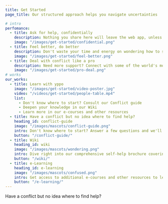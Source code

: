 ```yaml
---
title: Get Started
page_title: Our structured approach helps you navigate uncertainties

# intro
perfomance:
  - title: Ask for help, confidentially
    description: Nothing you share here will leave the web app, unless you explicitly give your consent.
    image: "/images/get-started/confidential.png"
  - title: Feel better, do better
    description: Don't waste your time and energy on wondering how to solve your issue. We've got your back!
    image: "/images/get-started/feel-better.png"
  - title: Deal with conflict like a pro
    description: Need more support? Connect with some of the world's most experienced professionals.
    image: "/images/get-started/pro-deal.png"
# works
our_works:
  - title: Learn with yppo
    image: "/images/get-started/video-poster.jpg"
    video: "/videos/get-started/people-table.mp4"
    list:
      - Don't know where to start? Consult our Conflict guide
      - Deepen your knowledge in our Wiki
      - Learn more in our e-courses and other resources
  - title: Have a conflict but no idea where to find help?
    heading_id: conflict-guide
    image: "/images/mascots/conflict-guide.png"
    intro: Don't know where to start? Answer a few questions and we'll point you in the right direction.
    button: "/conflict-guide/"
  - title: Wiki
    heading_id: wiki
    image: "/images/mascots/wondering.png"
    intro: Dive right into our comprehensive self-help brochure covering all conflict scenarios, divided by theme.
    button: "/wiki/"
  - title: e-Learning
    heading_id: e-learning
    image: "/images/mascots/confused.png"
    intro: Get access to additional e-courses and other resources to learn more.
    button: "/e-learning/"
---
```

Have a conflict but no idea where to find help?
